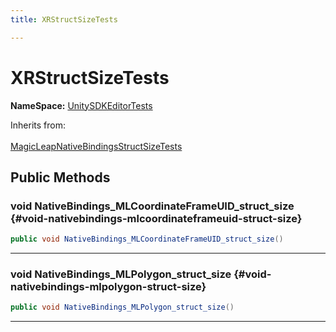 ```yaml
---
title: XRStructSizeTests

---
```


# XRStructSizeTests



**NameSpace:** 
[UnitySDKEditorTests](/versioned_docs/version-02-Aug-2023/unity-api/api/UnitySDKEditorTests/UnitySDKEditorTests.md) 





Inherits from: <br></br>[MagicLeapNativeBindingsStructSizeTests](/versioned_docs/version-02-Aug-2023/unity-api/api/UnitySDKEditorTests/UnitySDKEditorTests.MagicLeapNativeBindingsStructSizeTests.md)




## Public Methods

### void NativeBindings_MLCoordinateFrameUID_struct_size {#void-nativebindings-mlcoordinateframeuid-struct-size}

```csharp
public void NativeBindings_MLCoordinateFrameUID_struct_size()
```






-----------

### void NativeBindings_MLPolygon_struct_size {#void-nativebindings-mlpolygon-struct-size}

```csharp
public void NativeBindings_MLPolygon_struct_size()
```






-----------


